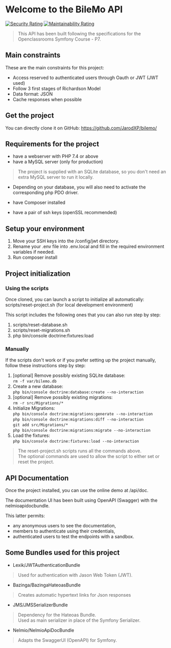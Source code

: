 # Welcome to the BileMo API  

[![Security Rating](https://sonarcloud.io/api/project_badges/measure?project=JarodXP_bilemo&metric=security_rating)](https://sonarcloud.io/dashboard?id=JarodXP_bilemo) [![Maintainability Rating](https://sonarcloud.io/api/project_badges/measure?project=JarodXP_bilemo&metric=sqale_rating)](https://sonarcloud.io/dashboard?id=JarodXP_bilemo)

> This API has been built following the specifications for the Openclassrooms Symfony Course - P7.

## Main constraints  

These are the main constraints for this project:  

- Access reserved to authenticated users through Oauth or JWT (JWT used)
- Follow 3 first stages of Richardson Model
- Data format: JSON
- Cache responses when possible  

## Get the project  

You can directly clone it on GitHub: https://github.com/JarodXP/bilemo/  

## Requirements for the project  

- have a webserver with PHP 7.4 or above
- have a MySQL server (only for production)

> The project is supplied with an SQLite database, so you don't need an extra MySQL server to run it locally.  

- Depending on your database, you will also need to activate the corresponding php PDO driver.

- have Composer installed  
- have a pair of ssh keys (openSSL recommended)  

## Setup your environment  

1. Move your SSH keys into the /config/jwt directory.
2. Rename your .env file into .env.local and fill in the required environment variables if needed.  
3. Run composer install

## Project initialization  

### Using the scripts

Once cloned, you can launch a script to initialize all automatically: scripts/reset-project.sh (for local development environment)

This script includes the following ones that you can also run step by step:  

1. scripts/reset-database.sh  
2. scripts/reset-migrations.sh  
3. php bin/console doctrine:fixtures:load  

### Manually  

If the scripts don't work or if you prefer setting up the project manually, follow these instructions step by step:  

1. [optional] Remove possibly existing SQLite database:  
`rm -f var/bilemo.db`  
2. Create a new database:  
`php bin/console doctrine:database:create --no-interaction`  
3. [optional] Remove possibly existing migrations:  
`rm -r src/Migrations/*`  
4. Initialize Migrations:  
`php bin/console doctrine:migrations:generate --no-interaction`  
`php bin/console doctrine:migrations:diff --no-interaction`  
`git add src/Migrations/*`  
`php bin/console doctrine:migrations:migrate --no-interaction`  
5. Load the fixtures:  
`php bin/console doctrine:fixtures:load --no-interaction`  

> The reset-project.sh scripts runs all the commands above.  
The optional commands are used to allow the script to either set or reset the project.  

## API Documentation  

Once the project installed, you can use the online demo at /api/doc.  

The documentation UI has been built using OpenAPI (Swagger) with the nelmioapidocbundle.

This latter permits:  

- any anonymous users to see the documentation,  
- members to authenticate using their credentials,  
- authenticated users to test the endpoints with a sandbox.  

## Some Bundles used for this project  

- Lexik/JWTAuthenticationBundle  

> Used for authentication with Jason Web Token (JWT).  

- Bazinga/BazingaHateoasBundle  

> Creates automatic hypertext links for Json responses

- JMS/JMSSerializerBundle  

> Dependency for the Hateoas Bundle.  
Used as main serializer in place of the Symfony Serializer.  

- Nelmio/NelmioApiDocBundle  

> Adapts the SwaggerUI (OpenAPI) for Symfony.
